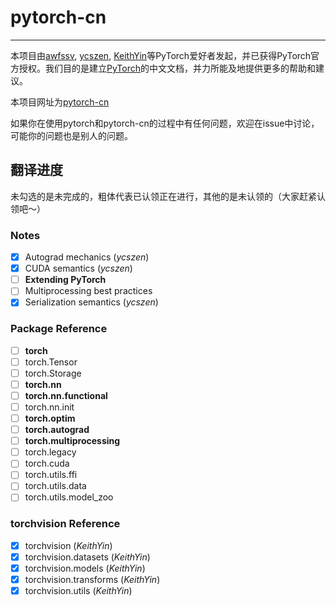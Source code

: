 # pytorch-cn

---

本项目由[awfssv](https://github.com/awfssv), [ycszen](https://github.com/ycszen), [KeithYin](https://github.com/KeithYin)等PyTorch爱好者发起，并已获得PyTorch官方授权。我们目的是建立[PyTorch](http://pytorch.org/docs/)的中文文档，并力所能及地提供更多的帮助和建议。

本项目网址为[pytorch-cn]()

如果你在使用pytorch和pytorch-cn的过程中有任何问题，欢迎在issue中讨论，可能你的问题也是别人的问题。

## 翻译进度
未勾选的是未完成的，粗体代表已认领正在进行，其他的是未认领的（大家赶紧认领吧～）
### Notes
- [x] Autograd mechanics (*ycszen*)
- [x] CUDA semantics (*ycszen*)
- [ ] **Extending PyTorch**
- [ ] Multiprocessing best practices
- [x] Serialization semantics (*ycszen*)

### Package Reference
- [ ] **torch**
- [ ] torch.Tensor
- [ ] torch.Storage
- [ ] **torch.nn**
- [ ] **torch.nn.functional**
- [ ] torch.nn.init
- [ ] **torch.optim**
- [ ] **torch.autograd**
- [ ] **torch.multiprocessing**
- [ ] torch.legacy
- [ ] torch.cuda
- [ ] torch.utils.ffi
- [ ] torch.utils.data
- [ ] torch.utils.model_zoo

### torchvision Reference
- [x] torchvision (*KeithYin*)
- [x] torchvision.datasets (*KeithYin*)
- [x] torchvision.models (*KeithYin*)
- [x] torchvision.transforms (*KeithYin*)
- [x] torchvision.utils (*KeithYin*)

